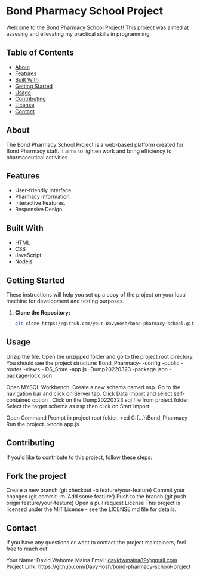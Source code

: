 # Bond Pharmacy School Project

Welcome to the Bond Pharmacy School Project! This project was aimed at assesing and ellevating my practical skills in programming.

## Table of Contents

- [About](#about)
- [Features](#features)
- [Built With](#built-with)
- [Getting Started](#getting-started)
- [Usage](#usage)
- [Contributing](#contributing)
- [License](#license)
- [Contact](#contact)

## About

The Bond Pharmacy School Project is a web-based platform created for Bond Pharmacy staff. It aims to lighten work and bring efficiency to pharmaceutical activities.

## Features

- User-friendly Interface.
- Pharmacy Information.
- Interactive Features.
- Responsive Design.

## Built With

- HTML
- CSS
- JavaScript
- Nodejs

## Getting Started

These instructions will help you set up a copy of the project on your local machine for development and testing purposes.

1. **Clone the Repository:**

   ```bash
   git clone https://github.com/your-DavyHosh/bond-pharmacy-school.git

## Usage

Unzip the file.
Open the unzipped folder and go to the project root directory.
You should see the project structure:
    Bond_Pharmacy-
        -config
        -public
        -routes
        -views
        -.DS_Store
        -app.js
        -Dump20220323
        -package.json
        -package-lock.json

Open MYSQL Workbench.
Create a new schema named nsp.
Go to the navigation bar and click on Server tab.
Click Data Import and select self-contained option .
Click on the Dump20220323.sql file from project folder.
Select the target schema as nsp then click on Start Import.

Open Command Prompt in project root folder.
    >cd C:\{...}\Bond_Pharmacy
Run the project.
    >node app.js

## Contributing

If you'd like to contribute to this project, follow these steps:

## Fork the project

Create a new branch (git checkout -b feature/your-feature)
Commit your changes (git commit -m 'Add some feature')
Push to the branch (git push origin feature/your-feature)
Open a pull request
License
This project is licensed under the MIT License - see the LICENSE.md file for details.

## Contact

If you have any questions or want to contact the project maintainers, feel free to reach out:

Your Name: David Wahome Maina
Email: davidwmaina89@gmail.com
Project Link: https://github.com/DavyHosh/bond-pharmacy-school-project
